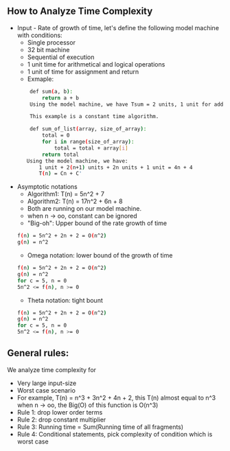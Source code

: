 ## How to Analyze Time Complexity
* Input - Rate of growth of time, let's define the following model machine with conditions:
  * Single processor
  * 32 bit machine
  * Sequential of execution
  * 1 unit time for arithmetical and logical operations
  * 1 unit of time for assignment and return
  * Exmaple:
  ```bash
      def sum(a, b):
          return a + b
      Using the model machine, we have Tsum = 2 units, 1 unit for add op, 1 unit for return

      This example is a constant time algorithm.

      def sum_of_list(array, size_of_array):
          total = 0
          for i in range(size_of_array):
              total = total + array[i]
          return total
     Using the model machine, we have:
         1 unit + 2(n+1) units + 2n units + 1 unit = 4n + 4
         T(n) = Cn + C'
  ```
* Asymptotic notations
  * Algorithm1: T(n) = 5n^2 + 7
  * Algorithm2: T(n) = 17n^2 + 6n + 8
  * Both are running on our model machine.
  * when n -> oo, constant can be ignored
  * "Big-oh": Upper bound of the rate growth of time
  ```bash
  f(n) = 5n^2 + 2n + 2 = O(n^2)
  g(n) = n^2
  ```
  * Omega notation: lower bound of the growth of time
  ```bash
  f(n) = 5n^2 + 2n + 2 = O(n^2)
  g(n) = n^2
  for c = 5, n = 0
  5n^2 <= f(n), n >= 0
  ```
  * Theta notation: tight bount
  ```bash
  f(n) = 5n^2 + 2n + 2 = O(n^2)
  g(n) = n^2
  for c = 5, n = 0
  5n^2 <= f(n), n >= 0
  ```

## General rules:
We analyze time complexity for
* Very large input-size
* Worst case scenario
* For example, T(n) = n^3 + 3n^2 + 4n + 2, this T(n) almost equal to n^3 when n -> oo, the Big(O) of this function is O(n^3)
* Rule 1: drop lower order terms
* Rule 2: drop constant multiplier
* Rule 3: Running time = Sum(Running time of all fragments)
* Rule 4: Conditional statements, pick complexity of condition which is worst case
